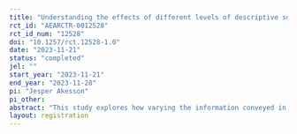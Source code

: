 ```yaml
---
title: "Understanding the effects of different levels of descriptive social norms"
rct_id: "AEARCTR-0012528"
rct_id_num: "12528"
doi: "10.1257/rct.12528-1.0"
date: "2023-11-21"
status: "completed"
jel: ""
start_year: "2023-11-21"
end_year: "2023-11-28"
pi: "Jesper Akesson"
pi_other:
abstract: "This study explores how varying the information conveyed in a descriptive social norm intervention influences participants' willingness to become advocates for a charity. Some participants are allocated to a control condition that is not shown a social norm, while others are allocated to conditions where they are told that they have been matched with 10 other participants, and are randomly told that 0, 2, 5, 8, or 10 of those they were matched with chose to become advocates. The main outcome of interest is whether participants indicate that they would like to sign up to become an advocate for the charity. Secondary outcomes include whether they felt bad for the charity because too few signed up and the perceived efficacy associated with becoming an advocate. In addition to randomly being allocated to conditions with different norm levels, participants are also either told that their decision will be kept confidential or that we may share their decision with the charity (so that they could contact them). "
layout: registration
---
```


